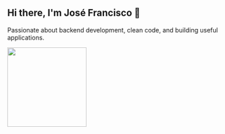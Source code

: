 ## Hi there, I'm José Francisco 👋

Passionate about backend development, clean code, and building useful applications.
<div>
  <img height="180em" src="https://github-readme-stats.vercel.app/api/top-langs/?username=netojkk&layout=compact&theme=dark">
</div>


